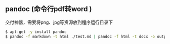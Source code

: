 ##  pandoc (命令行pdf转word )

交付神器，需要将png、jpg等资源放到程序运行目录下

```bash
$ apt-get -y install pandoc
$ pandoc -f markdown -t html ./test.md | pandoc -f html -t docx -o output.docx 
```

